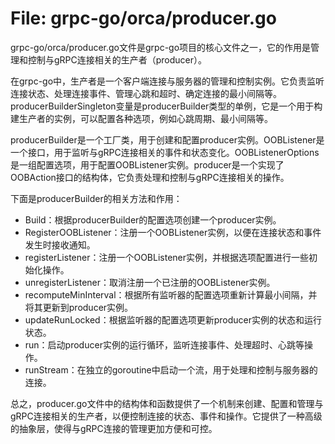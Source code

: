 # File: grpc-go/orca/producer.go

grpc-go/orca/producer.go文件是grpc-go项目的核心文件之一，它的作用是管理和控制与gRPC连接相关的生产者（producer）。

在grpc-go中，生产者是一个客户端连接与服务器的管理和控制实例。它负责监听连接状态、处理连接事件、管理心跳和超时、确定连接的最小间隔等。producerBuilderSingleton变量是producerBuilder类型的单例，它是一个用于构建生产者的实例，可以配置各种选项，例如心跳周期、最小间隔等。

producerBuilder是一个工厂类，用于创建和配置producer实例。OOBListener是一个接口，用于监听与gRPC连接相关的事件和状态变化。OOBListenerOptions是一组配置选项，用于配置OOBListener实例。producer是一个实现了OOBAction接口的结构体，它负责处理和控制与gRPC连接相关的操作。

下面是producerBuilder的相关方法和作用：

- Build：根据producerBuilder的配置选项创建一个producer实例。
- RegisterOOBListener：注册一个OOBListener实例，以便在连接状态和事件发生时接收通知。
- registerListener：注册一个OOBListener实例，并根据选项配置进行一些初始化操作。
- unregisterListener：取消注册一个已注册的OOBListener实例。
- recomputeMinInterval：根据所有监听器的配置选项重新计算最小间隔，并将其更新到producer实例。
- updateRunLocked：根据监听器的配置选项更新producer实例的状态和运行状态。
- run：启动producer实例的运行循环，监听连接事件、处理超时、心跳等操作。
- runStream：在独立的goroutine中启动一个流，用于处理和控制与服务器的连接。

总之，producer.go文件中的结构体和函数提供了一个机制来创建、配置和管理与gRPC连接相关的生产者，以便控制连接的状态、事件和操作。它提供了一种高级的抽象层，使得与gRPC连接的管理更加方便和可控。


